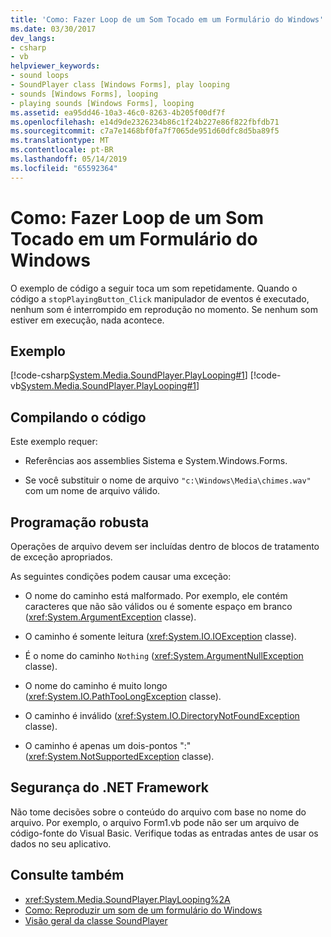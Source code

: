 ```yaml
---
title: 'Como: Fazer Loop de um Som Tocado em um Formulário do Windows'
ms.date: 03/30/2017
dev_langs:
- csharp
- vb
helpviewer_keywords:
- sound loops
- SoundPlayer class [Windows Forms], play looping
- sounds [Windows Forms], looping
- playing sounds [Windows Forms], looping
ms.assetid: ea95dd46-10a3-46c0-8263-4b205f00df7f
ms.openlocfilehash: e14d9de2326234b86c1f24b227e86f822fbfdb71
ms.sourcegitcommit: c7a7e1468bf0fa7f7065de951d60dfc8d5ba89f5
ms.translationtype: MT
ms.contentlocale: pt-BR
ms.lasthandoff: 05/14/2019
ms.locfileid: "65592364"
---
```

# <a name="how-to-loop-a-sound-playing-on-a-windows-form"></a>Como: Fazer Loop de um Som Tocado em um Formulário do Windows
O exemplo de código a seguir toca um som repetidamente. Quando o código a `stopPlayingButton_Click` manipulador de eventos é executado, nenhum som é interrompido em reprodução no momento. Se nenhum som estiver em execução, nada acontece.  
  
## <a name="example"></a>Exemplo  
 [!code-csharp[System.Media.SoundPlayer.PlayLooping#1](~/samples/snippets/csharp/VS_Snippets_Winforms/System.Media.SoundPlayer.PlayLooping/CS/Form1.cs#1)]
 [!code-vb[System.Media.SoundPlayer.PlayLooping#1](~/samples/snippets/visualbasic/VS_Snippets_Winforms/System.Media.SoundPlayer.PlayLooping/VB/Form1.vb#1)]  
  
## <a name="compiling-the-code"></a>Compilando o código  
 Este exemplo requer:  
  
- Referências aos assemblies Sistema e System.Windows.Forms.  
  
- Se você substituir o nome de arquivo `"c:\Windows\Media\chimes.wav"` com um nome de arquivo válido.  
  
## <a name="robust-programming"></a>Programação robusta  
 Operações de arquivo devem ser incluídas dentro de blocos de tratamento de exceção apropriados.  
  
 As seguintes condições podem causar uma exceção:  
  
- O nome do caminho está malformado. Por exemplo, ele contém caracteres que não são válidos ou é somente espaço em branco (<xref:System.ArgumentException> classe).  
  
- O caminho é somente leitura (<xref:System.IO.IOException> classe).  
  
- É o nome do caminho `Nothing` (<xref:System.ArgumentNullException> classe).  
  
- O nome do caminho é muito longo (<xref:System.IO.PathTooLongException> classe).  
  
- O caminho é inválido (<xref:System.IO.DirectoryNotFoundException> classe).  
  
- O caminho é apenas um dois-pontos ":" (<xref:System.NotSupportedException> classe).  
  
## <a name="net-framework-security"></a>Segurança do .NET Framework  
 Não tome decisões sobre o conteúdo do arquivo com base no nome do arquivo. Por exemplo, o arquivo Form1.vb pode não ser um arquivo de código-fonte do Visual Basic. Verifique todas as entradas antes de usar os dados no seu aplicativo.  
  
## <a name="see-also"></a>Consulte também

- <xref:System.Media.SoundPlayer.PlayLooping%2A>
- [Como: Reproduzir um som de um formulário do Windows](how-to-play-a-sound-from-a-windows-form.md)
- [Visão geral da classe SoundPlayer](soundplayer-class-overview.md)
